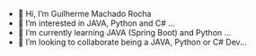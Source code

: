 - 👋 Hi, I’m Guilherme Machado Rocha
- 👀 I’m interested in JAVA, Python and C# ...
- 🌱 I’m currently learning JAVA (Spring Boot) and Python ...
- 💞️ I’m looking to collaborate being a JAVA, Python or C# Dev...

